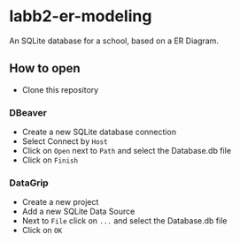# labb2-er-modeling
An SQLite database for a school, based on a ER Diagram.

## How to open
* Clone this repository

### DBeaver
* Create a new SQLite database connection
* Select Connect by ```Host```
* Click on ```Open``` next to ```Path``` and select the Database.db file
* Click on ```Finish```

### DataGrip
* Create a new project
* Add a new SQLite Data Source
* Next to ```File``` click on ```...``` and select the Database.db file
* Click on ```OK```
